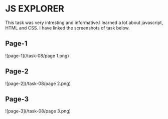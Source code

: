 # **JS EXPLORER**

This task was very intresting and informative.I learned a lot about javascript, HTML and CSS.
I have linked the screenshots of task below.

## **Page-1**
![page-1](/task-08/page 1.png)

## **Page-2**
![page-2](/task-08/page 2.png)

## **Page-3**
![page-3](/task-08/page 3.png)

  
